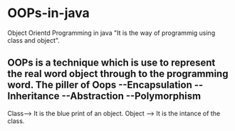 # OOPs-in-java
Object Orientd Programming in java 
"It is the way of programmig using class and object".

OOPs is a technique which is use to represent the real word object through to the programming word.
The piller of Oops 
--Encapsulation
--Inheritance 
--Abstraction
--Polymorphism
-------------------------------------------------------------
Class-->
It is the blue print of an object.
Object -->
It is the intance of the class.

